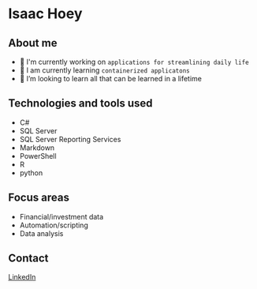 # Isaac Hoey

## About me
- 🔭 I'm currently working on `applications for streamlining daily life`
- 🌱 I am currently learning `containerized applicatons`
- 👯 I’m looking to learn all that can be learned in a lifetime

## Technologies and tools used
* C#
* SQL Server
* SQL Server Reporting Services
* Markdown
* PowerShell
* R
* python

## Focus areas
* Financial/investment data
* Automation/scripting
* Data analysis

## Contact
[LinkedIn](https://www.linkedin.com/in/isaac-hoey/)
